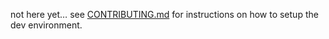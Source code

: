not here yet… see [CONTRIBUTING.md](https://github.com/fczuardi/abravanel/blob/master/CONTRIBUTING.md)
for instructions on how to setup the dev environment.

